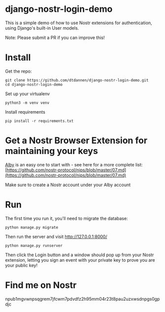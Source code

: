 # django-nostr-login-demo
This is a simple demo of how to use Nostr extensions for authentication, using Django's built-in User models.

Note: Please submit a PR if you can improve this!

# Install

Get the repo:

```commandline
git clone https://github.com/dtdannen/django-nostr-login-demo.git
cd django-nostr-login-demo
```

Set up your virtualenv

```commandline
python3 -m venv venv
```

Install requirements

```commandline
pip install -r requirements.txt
```

# Get a Nostr Browser Extension for maintaining your keys

[Alby](https://getalby.com/) is an easy one to start with - see here for a more complete list: [https://github.com/nostr-protocol/nips/blob/master/07.md](https://github.com/nostr-protocol/nips/blob/master/07.md)

Make sure to create a Nostr account under your Alby account

# Run

The first time you run it, you'll need to migrate the database:

```commandline
python manage.py migrate
```

Then run the server and visit http://127.0.0.1:8000/

```commandline
python manage.py runserver
```

Then click the Login button and a window should pop up from your Nostr extension, letting you sign an event with your private key to prove you are your public key!

# Find me on Nostr

npub1mgvwnpsqgrem7jfcwm7pdvdfz2h95mm04r23t8pau2uzxwsdnpgs0gpdjc